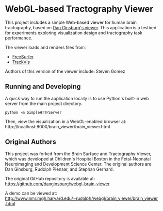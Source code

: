 # WebGL-based Tractography Viewer

This project includes a simple Web-based viewer for human brain tractography, based on [Dan Ginsburg's viewer](https://github.com/danginsburg/webgl-brain-viewer
).  This application is a testbed for experiments exploring visualization design and tractography task performance.

The viewer loads and renders files from:
* [FreeSurfer](http://surfer.nmr.mgh.harvard.edu/)
* [TrackVis](http://www.trackvis.org)

Authors of this version of the viewer include:
Steven Gomez

## Running and Developing

A quick way to run the application locally is to use Python's built-in web server from the main project directory.

	python -m SimpleHTTPServer

Then, view the visualization in a WebGL-enabled browser at: http://localhost:8000/brain_viewer/brain_viewer.html

## Original Authors

This project was forked from the Brain Surface and Tractography Viewer, which was developed at Children's Hospital Boston in the Fetal-Neonatal Neuroimaging and Development Science Center. The original authors are Dan Ginsburg, Rudolph Pienaar, and Stephan Gerhard.

The original GitHub repository is available at: https://github.com/danginsburg/webgl-brain-viewer

A demo can be viewed at: http://www.nmr.mgh.harvard.edu/~rudolph/webgl/brain_viewer/brain_viewer.html
